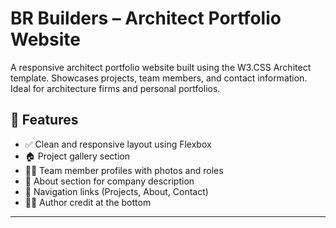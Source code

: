 # BR Builders – Architect Portfolio Website
A responsive architect portfolio website built using the W3.CSS Architect template. Showcases projects, team members, and contact information. Ideal for architecture firms and personal portfolios.

## 🧱 Features

- ✅ Clean and responsive layout using Flexbox
- 🏠 Project gallery section
- 👷‍♂️ Team member profiles with photos and roles
- 📖 About section for company description
- 📎 Navigation links (Projects, About, Contact)
- 👨‍💻 Author credit at the bottom

---

